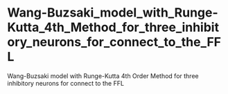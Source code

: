 # Wang-Buzsaki_model_with_Runge-Kutta_4th_Method_for_three_inhibitory_neurons_for_connect_to_the_FFL
Wang-Buzsaki model with Runge-Kutta 4th Order Method for three inhibitory neurons for connect to the FFL
